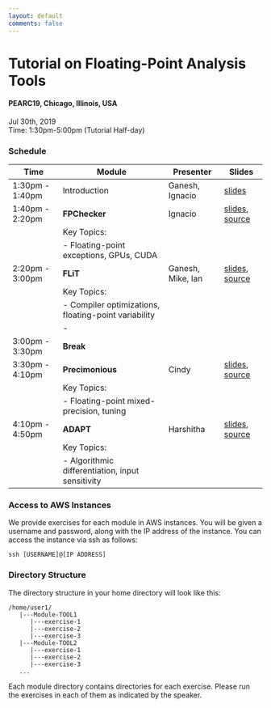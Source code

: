 ```yaml
---
layout: default
comments: false
---
```



# Tutorial on Floating-Point Analysis Tools
#### PEARC19, Chicago, Illinois, USA <br />
Jul 30th, 2019 <br />
Time: 1:30pm-5:00pm (Tutorial Half-day)

### Schedule

| Time | Module | Presenter | Slides |
|------|--------|-----------|--------|
| 1:30pm - 1:40pm | Introduction |  Ganesh, Ignacio | [slides](./slides/intro-slides.pdf) |
| 1:40pm - 2:20pm |  **FPChecker**  | Ignacio          | [slides](./slides/Module-FPChecker.pdf), [source](./source/Module-FPChecker.zip)|
|      |  Key Topics:       |           |        |
|      |  - Floating-point exceptions, GPUs, CUDA       |           |        |
| 2:20pm - 3:00pm |  **FLiT**  | Ganesh, Mike, Ian          | [slides](./slides/Module-FLiT.pdf), [source](./source/Module-FLiT.zip)|
|      |  Key Topics:       |           |        |
|      |  - Compiler optimizations, floating-point variability       |           |        |
|      |  -        |           |        |
| 3:00pm - 3:30pm     |  **Break**       |           |        |
| 3:30pm - 4:10pm |  **Precimonious**  | Cindy          | [slides](#), [source](./source/Module-Precimonious.zip)|
|      |  Key Topics:       |           |        |
|      |  - Floating-point mixed-precision, tuning       |           |        |
| 4:10pm - 4:50pm |  **ADAPT**  | Harshitha          | [slides](./slides/Module-ADAPT.pdf), [source](./source/Module-ADAPT.zip)|
|      |  Key Topics:       |           |        |
|      |  - Algorithmic differentiation, input sensitivity       |           |        |

### Access to AWS Instances

We provide exercises for each module in AWS instances. You will be given a username and password,
along with the IP address of the instance. You can access the instance via ssh as follows:

```
ssh [USERNAME]@[IP ADDRESS]
```

### Directory Structure

The directory structure in your home directory will look like this:

```
/home/user1/
   |---Module-TOOL1
      |---exercise-1
      |---exercise-2
      |---exercise-3
   |---Module-TOOL2
      |---exercise-1
      |---exercise-2
      |---exercise-3
   ...
```

Each module directory contains directories for each exercise. Please run the exercises in each of them as indicated
by the speaker.



